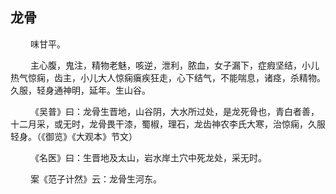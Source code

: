 ## 龙骨
<p>&emsp;&emsp;
味甘平。
</p>
<p>&emsp;&emsp;
主心腹，鬼注，精物老魅，咳逆，泄利，脓血，女子漏下，症瘕坚结，小儿热气惊痫，齿主，小儿大人惊痫瘨疾狂走，心下结气，不能喘息，诸痉，杀精物。久服，轻身通神明，延年。生山谷。
</p>
<p>&emsp;&emsp;
《吴普》曰：龙骨生晋地，山谷阴，大水所过处，是龙死骨也，青白者善，十二月采，或无时，龙骨畏干漆，蜀椒，理石，龙齿神农李氏大寒，治惊痫，久服轻身。（《御览》《大观本》节文）
</p>
<p>&emsp;&emsp;
《名医》曰：生晋地及太山，岩水岸土穴中死龙处，采无时。
</p>
<p>&emsp;&emsp;
案《范子计然》云：龙骨生河东。
</p>